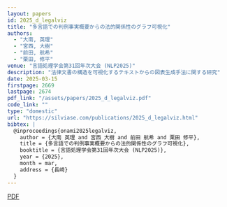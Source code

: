 ```yaml
---
layout: papers
id: 2025_d_legalviz
title: "多言語での判例事実概要からの法的関係性のグラフ可視化"
authors:
  - "大南, 英理"
  - "宮西, 大樹"
  - "前田, 航希"
  - "栗田, 修平"
venue: "言語処理学会第31回年次大会 (NLP2025)"
description: "法律文書の構造を可視化するテキストからの図表生成手法に関する研究"
date: 2025-03-15
firstpage: 2669
lastpage: 2674
pdf_link: "/assets/papers/2025_d_legalviz.pdf"
code_link: ""
type: "domestic"
url: "https://silviase.com/publications/2025_d_legalviz.html"
bibtex: |
  @inproceedings{onami2025legalviz,
    author = {大南 英理 and 宮西 大樹 and 前田 航希 and 栗田 修平},
    title = {多言語での判例事実概要からの法的関係性のグラフ可視化},
    booktitle = {言語処理学会第31回年次大会 (NLP2025)},
    year = {2025},
    month = mar,
    address = {長崎}
  }
---
```


[PDF](/assets/papers/2025_d_legalviz.pdf)
